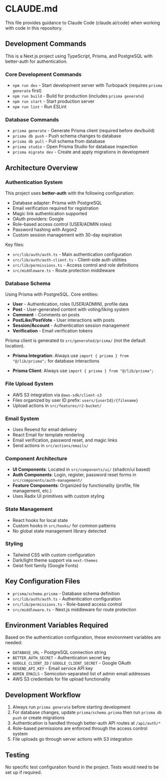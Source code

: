 # CLAUDE.md

This file provides guidance to Claude Code (claude.ai/code) when working with code in this repository.

## Development Commands

This is a Next.js project using TypeScript, Prisma, and PostgreSQL with better-auth for authentication.

### Core Development Commands

- `npm run dev` - Start development server with Turbopack (requires `prisma generate` first)
- `npm run build` - Build for production (includes `prisma generate`)
- `npm run start` - Start production server
- `npm run lint` - Run ESLint

### Database Commands

- `prisma generate` - Generate Prisma client (required before dev/build)
- `prisma db push` - Push schema changes to database
- `prisma db pull` - Pull schema from database
- `prisma studio` - Open Prisma Studio for database inspection
- `prisma migrate dev` - Create and apply migrations in development

## Architecture Overview

### Authentication System

This project uses **better-auth** with the following configuration:

- Database adapter: Prisma with PostgreSQL
- Email verification required for registration
- Magic link authentication supported
- OAuth providers: Google
- Role-based access control (USER/ADMIN roles)
- Password hashing with Argon2
- Custom session management with 30-day expiration

Key files:

- `src/lib/auth/auth.ts` - Main authentication configuration
- `src/lib/auth/auth-client.ts` - Client-side auth utilities
- `src/lib/permissions.ts` - Access control and role definitions
- `src/middleware.ts` - Route protection middleware

### Database Schema

Using Prisma with PostgreSQL. Core entities:

- **User** - Authentication, roles (USER/ADMIN), profile data
- **Post** - User-generated content with voting/liking system
- **Comment** - Comments on posts
- **PostLike/PostVote** - User interactions with posts
- **Session/Account** - Authentication session management
- **Verification** - Email verification tokens

Prisma client is generated to `src/generated/prisma/` (not the default location).

- **Prisma Integration**: Always use `import { prisma } from "@/lib/prisma";` for database interactions

- **Prisma Client**: Always use `import { prisma } from "@/lib/prisma";`

### File Upload System

- AWS S3 integration via `@aws-sdk/client-s3`
- Files organized by user ID prefix: `users/{userId}/{filename}`
- Upload actions in `src/features/r2-bucket/`

### Email System

- Uses Resend for email delivery
- React Email for template rendering
- Email verification, password reset, and magic links
- Send actions in `src/actions/emails/`

### Component Architecture

- **UI Components**: Located in `src/components/ui/` (shadcn/ui based)
- **Auth Components**: Login, register, password reset forms in `src/components/auth-management/`
- **Feature Components**: Organized by functionality (profile, file management, etc.)
- Uses Radix UI primitives with custom styling

### State Management

- React hooks for local state
- Custom hooks in `src/hooks/` for common patterns
- No global state management library detected

### Styling

- Tailwind CSS with custom configuration
- Dark/light theme support via `next-themes`
- Geist font family (Google Fonts)

## Key Configuration Files

- `prisma/schema.prisma` - Database schema definition
- `src/lib/auth/auth.ts` - Authentication configuration
- `src/lib/permissions.ts` - Role-based access control
- `src/middleware.ts` - Next.js middleware for route protection

## Environment Variables Required

Based on the authentication configuration, these environment variables are needed:

- `DATABASE_URL` - PostgreSQL connection string
- `BETTER_AUTH_SECRET` - Authentication secret key
- `GOOGLE_CLIENT_ID` / `GOOGLE_CLIENT_SECRET` - Google OAuth
- `RESEND_API_KEY` - Email service API key
- `ADMIN_EMAILS` - Semicolon-separated list of admin email addresses
- AWS S3 credentials for file upload functionality

## Development Workflow

1. Always run `prisma generate` before starting development
2. For database changes, update `prisma/schema.prisma` then run `prisma db push` or create migrations
3. Authentication is handled through better-auth API routes at `/api/auth/*`
4. Role-based permissions are enforced through the access control system
5. File uploads go through server actions with S3 integration

## Testing

No specific test configuration found in the project. Tests would need to be set up if required.
